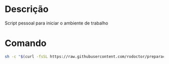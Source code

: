 # Descrição
Script pessoal para iniciar o ambiente de trabalho 

# Comando
```bash
sh -c "$(curl -fsSL https://raw.githubusercontent.com/rodoctor/preparacao-ambiente-linux/refs/heads/main/start.sh)"
```